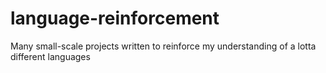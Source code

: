 # language-reinforcement

Many small-scale projects written to reinforce my understanding of a lotta different languages
